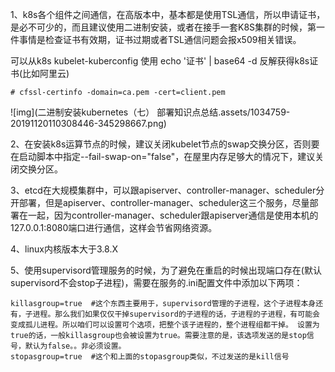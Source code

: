 1、k8s各个组件之间通信，在高版本中，基本都是使用TSL通信，所以申请证书，是必不可少的，而且建议使用二进制安装，或者在接手一套K8S集群的时候，第一件事情是检查证书有效期，证书过期或者TSL通信问题会报x509相关错误。

可以从k8s kubelet-kuberconfig 使用 echo '证书' | base64 -d 反解获得k8s证书(比如阿里云)

```
# cfssl-certinfo -domain=ca.pem -cert=client.pem
```

![img](二进制安装kubernetes（七） 部署知识点总结.assets/1034759-20191120110308446-345298667.png)

 

 

2、在安装k8s运算节点的时候，建议关闭kubelet节点的swap交换分区，否则要在启动脚本中指定--fail-swap-on="false"，在屋里内存足够大的情况下，建议关闭交换分区。

 

3、etcd在大规模集群中，可以跟apiserver、controller-manager、scheduler分开部署，但是apiserver、controller-manager、scheduler这三个服务，尽量部署在一起，因为controller-manager、scheduler跟apiserver通信是使用本机的127.0.0.1:8080端口进行通信，这样会节省网络资源。

 

4、linux内核版本大于3.8.X

 

5、使用supervisord管理服务的时候，为了避免在重启的时候出现端口存在(默认supervisord不会stop子进程)，需要在服务的.ini配置文件中添加以下两项：

```
killasgroup=true  #这个东西主要用于，supervisord管理的子进程，这个子进程本身还有，子进程。那么我们如果仅仅干掉supervisord的子进程的话，子进程的子进程，有可能会变成孤儿进程。所以咱们可以设置可个选项，把整个该子进程的，整个进程组都干掉。 设置为true的话，一般killasgroup也会被设置为true。需要注意的是，该选项发送的是stop信号，默认为false。。非必须设置。
stopasgroup=true  #这个和上面的stopasgroup类似，不过发送的是kill信号
```